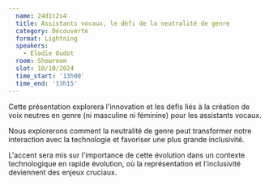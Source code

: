 ```yaml
---
  name: 24d1t2s4
  title: Assistants vocaux, le défi de la neutralité de genre
  category: Découverte
  format: Lightning
  speakers: 
    - Elodie Oudot
  room: Showroom
  slot: 10/10/2024
  time_start: '13h00'
  time_end: '13h15'
---
```

Cette présentation explorera l'innovation et les défis liés à la création de voix neutres en genre (ni masculine ni féminine) pour les assistants vocaux. 

Nous explorerons comment la neutralité de genre peut transformer notre interaction avec la technologie et favoriser une plus grande inclusivité. 

L'accent sera mis sur l'importance de cette évolution dans un contexte technologique en rapide évolution, où la représentation et l'inclusivité deviennent des enjeux cruciaux.